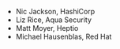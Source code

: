 - Nic Jackson, HashiCorp
- Liz Rice, Aqua Security
- Matt Moyer, Heptio
- Michael Hausenblas, Red Hat
